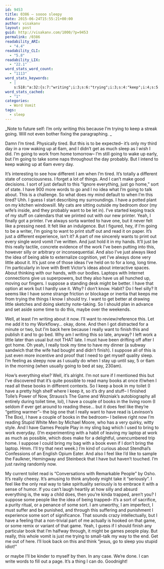 ```yaml
---
id: 9453
title: 0386 – soooo sleepy
date: 2015-06-24T15:55:21+00:00
author: visakanv
layout: post
guid: http://visakanv.com/1000/?p=9453
permalink: /0386
readability_ARI:
  - "4.4"
readability_CLI:
  - "5.8"
readability_LIX:
  - "22.1"
word_stats_word_count:
  - "1113"
word_stats_keywords:
  - |
    s:518:"a:32:{s:7:"writing";i:3;s:6:"trying";i:3;s:4:"keep";i:4;s:5:"going";i:8;s:5:"tired";i:4;s:5:"sleep";i:3;s:4:"work";i:6;s:4:"home";i:4;s:4:"take";i:3;s:9:"different";i:4;s:4:"sort";i:5;s:4:"just";i:10;s:4:"idea";i:3;s:4:"want";i:6;s:5:"stuff";i:3;s:4:"yeah";i:3;s:4:"like";i:8;s:4:"read";i:5;s:6:"really";i:6;s:5:"silly";i:3;s:6:"little";i:3;s:4:"time";i:4;s:7:"suppose";i:4;s:4:"feel";i:4;s:4:"i'll";i:4;s:6:"finish";i:3;s:5:"books";i:4;s:4:"book";i:3;s:6:"toilet";i:3;s:4:"game";i:3;s:6:"people";i:4;s:5:"bring";i:3;}";
word_stats_cached:
  - "1"
categories:
  - Word Vomit
tags:
  - sleep
---
```

_Note to future self: I&#8217;m only writing this because I&#8217;m trying to keep a streak going. Will not even bother fixing the paragraphing. _

Damn I&#8217;m tired. Physically tired. But this is to be expected– it&#8217;s only my third day in a row waking up at 6am, and I didn&#8217;t get as much sleep as I wish I did. I&#8217;m going to work from home tomorrow– I&#8217;m still going to wake up early, but I&#8217;m going to take some naps throughout the day probably. But I intend to keep waking up at 6am every day.

It&#8217;s interesting to see how different I am when I&#8217;m tired. It&#8217;s totally a different state of consciousness. I forget a lot of things. And I can&#8217;t make good decisions. I sort of just default to this &#8220;Ignore everything, just go home,&#8221; sort of state. I have 900 more words to go and I no idea what I&#8217;m going to talk about. This is a challenge. So what does my mind default to when I&#8217;m this tired? Uhh. I guess I start describing my surroundings. I have a potted plant on my kitchen windowsill. My cats are sitting outside my bedroom door (my wife&#8217;s inside, and they probably want to be let in). I&#8217;ve started keping track of my stuff on calendars that we printed out with our new printer. Yeah, I finally got a printer. I&#8217;ve always sorta wanted to have one, but it never felt like a pressing need. It felt like an indulgence. But I figured, hey, if I&#8217;m going to be a writer, I&#8217;m going to want to print stuff out and read it on paper. It&#8217;s just a different experience, isn&#8217;t it? A part of me sincerely wants to print out every single word vomit I&#8217;ve written. And just hold it in my hands. It&#8217;ll just be this really tactile, concrete evidence of the work I&#8217;ve been putting into this, however silly or arbitrary or inconsequential. And also I&#8217;ve just always liked the idea of being able to externalize cognition, yet I&#8217;ve always done very little about it. It&#8217;s just one of those ideas I&#8217;ve held on to for a long, long time. I&#8217;m particularly in love with Brett Victor&#8217;s ideas about interactive spaces. About thinking with our hands, with our bodies. Laptops with Internet connections give us superpowers, but they also have us all hunched up, moving our fingers. I suppose a standing desk might be better. I have that option at work but I hardly use it. Why? I don&#8217;t know. Habit? Do I feel silly? It seems like I have some strange friction or blockage or inertia that keeps me from trying the things I know I should try. I want to get better at drawing little sketches and doing sketchy note-taking. So I should plan in advance and set aside some time to do this, maybe over the weekends.

Well, at least I&#8217;m writing about it now. I&#8217;ll want to review/reference this. Let me add it to my Workflowy&#8230; okay, done. And then I got distracted for a minute or two, but I&#8217;m back here because I really want to finish this and publish it and to go bed. Why am I writing this so late, anyway? I left work a little later than usual but not THAT late. I must have been drifting off after I got home. Oh yeah, I really took my time to have my dinner (a subway sandwich that the wife had bought and didn&#8217;t finish). I suppose all of this is just even more incentive and proof that I need to get myself quality sleep. I&#8217;m feeling as sleepy now as I usually do when I stay up until say, 5 or 6am in the morning (when usually going to bed at say, 230am).

How&#8217;s everything else? Well, it&#8217;s alright. I&#8217;m not sure if I mentioned this but I&#8217;ve discovered that it&#8217;s quite possible to read many books at once if/when I read all these books in different contexts. So I keep a book in my toilet (I have a pretty high shelf where I keep it, so it&#8217;s dry and stuff– I finished Tolle&#8217;s Power of Now, Strauss&#8217;s The Game and Wozniak&#8217;s autobiography all entirely during toilet time, lol), I have a couple of books in the living room (I seldom if ever get around to reading these&#8230; but it does feel like they&#8217;re &#8220;getting warmer&#8221;– the big one that I really want to have read is Levinson&#8217;s The Box), I have a couple of books in the bedroom– I believe right now I&#8217;m reading Stupid White Men by Michael Moore, who has a very quirky, witty style. And I have Games People Play in my sling bag which I used to bring to work everyday. (I&#8217;m experimenting with a habit of leaving my laptop at work as much as possible, which does make for a delightful, unencumbered trip home. I suppose I could bring my bag with a book even if I don&#8217;t bring the laptop. Hmm. I&#8217;ll try that next week.) I&#8217;m kind of curious about Stendhal&#8217;s Confessions of an English Opium Eater. And also I feel like I&#8217;d like to sample the Faulkner, Hemingway and Steinbeck that I have but haven&#8217;t touched. I&#8217;m just raving randomly now.

My current toilet read is &#8220;Conversations with Remarkable People&#8221; by Osho. It&#8217;s really cheesy. It&#8217;s amusing to think anybody might take it &#8220;seriously&#8221;. I feel like the only real way to take spirituality seriously is to embrace it with a sense of humor. If you can&#8217;t laugh heartily at how silly and absurd everything is, the way a child does, then you&#8217;re kinda trapped, aren&#8217;t you? I suppose some people like the idea of being trapped– it&#8217;s a sort of sacrifice, a purity ritual, or a penance of some sort. I am unworthy, I am imperfect, I must suffer and be punished, and through this suffering and punishment I experience some sort of significance. That sounds crazy intellectually, but I have a feeling that a non-trivial part of me actually is hooked on that game, or some remix or variant of that game. Yeah, I guess if I should finish any particular book that I&#8217;m halfway through, it might be games people play. But really, this whole vomit is just me trying to small-talk my way to the end. Get me out of here. I&#8217;ll look back on this and think &#8220;jesus, go to sleep you stupid idiot!&#8221;

or maybe I&#8217;ll be kinder to myself by then. In any case. We&#8217;re done. I can write words to fill out a page. It&#8217;s a thing I can do. Goodnight!

&nbsp;